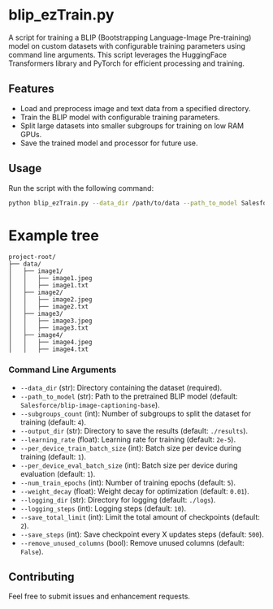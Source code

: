 # blip_ezTrain.py

A script for training a BLIP (Bootstrapping Language-Image Pre-training) model on custom datasets with configurable training parameters using command line arguments. This script leverages the HuggingFace Transformers library and PyTorch for efficient processing and training.

## Features

- Load and preprocess image and text data from a specified directory.
- Train the BLIP model with configurable training parameters.
- Split large datasets into smaller subgroups for training on low RAM GPUs.
- Save the trained model and processor for future use.

## Usage

Run the script with the following command:

```sh
python blip_ezTrain.py --data_dir /path/to/data --path_to_model Salesforce/blip-image-captioning-base --subgroups_count 4 --output_dir ./results --learning_rate 2e-5 --num_train_epochs 5
```

# Example tree

```
project-root/
├── data/
│   ├── image1/
│   │   ├── image1.jpeg
│   │   ├── image1.txt
│   ├── image2/
│   │   ├── image2.jpeg
│   │   ├── image2.txt
│   ├── image3/
│   │   ├── image3.jpeg
│   │   ├── image3.txt
│   ├── image4/
│   │   ├── image4.jpeg
│   │   ├── image4.txt
```

### Command Line Arguments

- `--data_dir` (str): Directory containing the dataset (required).
- `--path_to_model` (str): Path to the pretrained BLIP model (default: `Salesforce/blip-image-captioning-base`).
- `--subgroups_count` (int): Number of subgroups to split the dataset for training (default: `4`).
- `--output_dir` (str): Directory to save the results (default: `./results`).
- `--learning_rate` (float): Learning rate for training (default: `2e-5`).
- `--per_device_train_batch_size` (int): Batch size per device during training (default: `1`).
- `--per_device_eval_batch_size` (int): Batch size per device during evaluation (default: `1`).
- `--num_train_epochs` (int): Number of training epochs (default: `5`).
- `--weight_decay` (float): Weight decay for optimization (default: `0.01`).
- `--logging_dir` (str): Directory for logging (default: `./logs`).
- `--logging_steps` (int): Logging steps (default: `10`).
- `--save_total_limit` (int): Limit the total amount of checkpoints (default: `2`).
- `--save_steps` (int): Save checkpoint every X updates steps (default: `500`).
- `--remove_unused_columns` (bool): Remove unused columns (default: `False`).

## Contributing

Feel free to submit issues and enhancement requests.

